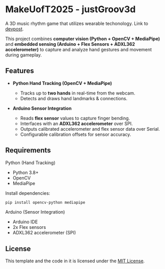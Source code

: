 # MakeUofT2025 - justGroov3d

A 3D music rhythm game that utilizes wearable techonology. Link to [devpost](https://devpost.com/software/rhythmgroov3d).

This project combines **computer vision (Python + OpenCV + MediaPipe)** and **embedded sensing (Arduino + Flex Sensors + ADXL362 accelerometer)** to capture and analyze hand gestures and movement during gameplay.

## Features

- **Python Hand Tracking (OpenCV + MediaPipe)**

  - Tracks up to **two hands** in real-time from the webcam.
  - Detects and draws hand landmarks & connections.

- **Arduino Sensor Integration**
  - Reads **flex sensor** values to capture finger bending.
  - Interfaces with an **ADXL362 accelerometer** over SPI.
  - Outputs calibrated accelerometer and flex sensor data over Serial.
  - Configurable calibration offsets for sensor accuracy.

## Requirements

Python (Hand Tracking)

- Python 3.8+
- OpenCV
- MediaPipe

Install dependencies:

```bash
pip install opencv-python mediapipe
```

Arduino (Sensor Integration)

- Arduino IDE
- 2x Flex sensors
- ADXL362 accelerometer (SPI)

## License

This template and the code in it is licensed under the [MIT License](https://github.com/marcizhu/readme-chess/LICENSE).
